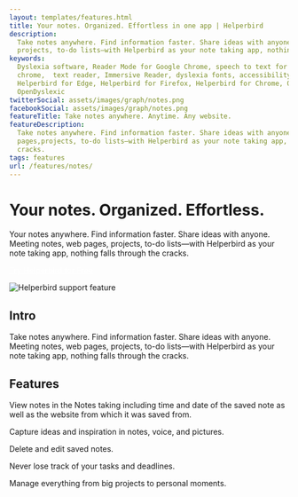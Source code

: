 ```yaml
---
layout: templates/features.html
title: Your notes. Organized. Effortless in one app | Helperbird
description:
  Take notes anywhere. Find information faster. Share ideas with anyone. Meeting notes, web pages,
  projects, to-do lists—with Helperbird as your note taking app, nothing falls through the cracks.
keywords:
  Dyslexia software, Reader Mode for Google Chrome, speech to text for chrome, Text to speech for
  chrome,  text reader, Immersive Reader, dyslexia fonts, accessibility software, dyslexia software,
  Helperbird for Edge, Helperbird for Firefox, Helperbird for Chrome, Opendyslexic for Chrome,
  OpenDyslexic
twitterSocial: assets/images/graph/notes.png
facebookSocial: assets/images/graph/notes.png
featureTitle: Take notes anywhere. Anytime. Any website.
featureDescription:
  Take notes anywhere. Find information faster. Share ideas with anyone. Meeting notes, web
  pages,projects, to-do lists—with Helperbird as your note taking app, nothing falls through the
  cracks.
tags: features
url: /features/notes/
---
```


# Your notes. Organized. Effortless.

Your notes anywhere. Find information faster. Share ideas with anyone. Meeting notes, web pages,
projects, to-do lists—with Helperbird as your note taking app, nothing falls through the cracks.

<a 
  class="px-8 py-3 border  text-base font-medium rounded-md text-white bg-pink-600 hover:bg-pink-700 " style="color: white;" 
  href="/pricing/"> Try Helperbird for Free </a>

![Helperbird support feature](https://www.helperbird.com/assets/images/new/notes/notes.png)

## Intro

Take notes anywhere. Find information faster. Share ideas with anyone. Meeting notes, web pages,
projects, to-do lists—with Helperbird as your note taking app, nothing falls through the cracks.

## Features

View notes in the Notes taking including time and date of the saved note as well as the website from
which it was saved from.

Capture ideas and inspiration in notes, voice, and pictures.

Delete and edit saved notes.

Never lose track of your tasks and deadlines.

Manage everything from big projects to personal moments.
